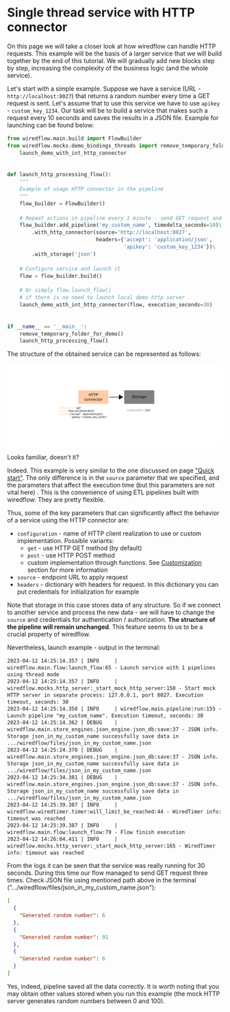 # Single thread service with HTTP connector

On this page we will take a closer look at how wiredflow can handle HTTP requests. 
This example will be the basis of a larger service that we will build together by the end of this tutorial. 
We will gradually add new blocks step by step, increasing the complexity of the business logic (and the whole service).

Let's start with a simple example. Suppose we have a service (URL - `http://localhost:8027`) that returns a 
random number every time a GET request is sent. Let's assume that to use this service we have to use `apikey` - `custom_key_1234`.
Our task will be to build a service that makes such a request every 10 seconds and saves the results in a JSON file. 
Example for launching can be found below: 

```Python
from wiredflow.main.build import FlowBuilder
from wiredflow.mocks.demo_bindings_threads import remove_temporary_folder_for_demo, \
    launch_demo_with_int_http_connector


def launch_http_processing_flow():
    """
    Example of usage HTTP connector in the pipeline
    """
    flow_builder = FlowBuilder()

    # Repeat actions in pipeline every 1 minute - send GET request and store response
    flow_builder.add_pipeline('my_custom_name', timedelta_seconds=10)\
        .with_http_connector(source='http://localhost:8027',
                             headers={'accept': 'application/json',
                                      'apikey': 'custom_key_1234'})\
        .with_storage('json')

    # Configure service and launch it
    flow = flow_builder.build()

    # Or simply flow.launch_flow()
    # if there is no need to launch local demo http server
    launch_demo_with_int_http_connector(flow, execution_seconds=30)


if __name__ == '__main__':
    remove_temporary_folder_for_demo()
    launch_http_processing_flow()
```

The structure of the obtained service can be represented as follows: 

<img src="https://raw.githubusercontent.com/wiredhut/wiredflow/main/docs/media/http_connector.png" width="800"/>

Looks familiar, doesn't it? 

Indeed. This example is very similar to the one discussed on page ["Quick start"](1_quick_start.md). 
The only difference is in the `source` parameter that we specified, and the parameters that affect the execution time
(but this parameters are not vital here) . 
This is the convenience of using ETL pipelines built with wiredflow. They are pretty flexible. 

Thus, some of the key parameters that can significantly affect the behavior of a service using the HTTP connector are:

- `configuration` - name of HTTP client realization to use or custom implementation. Possible variants: 
  - `get` - use HTTP GET method (by default)
  - `post` - use HTTP POST method
  - custom implementation through functions. See [Customization](7_customization.md) section for more information
- `source` - endpoint URL to apply request
- `headers` - dictionary with headers for request. In this dictionary you can put credentials for initialization for example

Note that storage in this case stores data of any structure. So if we connect to another service and process the 
new data - we will have to change the `source` and credentials for authentication / authorization. 
**The structure of the pipeline will remain unchanged**. This feature seems to us to be a crucial property of wiredflow.

Nevertheless, launch example - output in the terminal: 

```
2023-04-12 14:25:14.357 | INFO     | wiredflow.main.flow:launch_flow:65 - Launch service with 1 pipelines using thread mode
2023-04-12 14:25:14.357 | INFO     | wiredflow.mocks.http_server:_start_mock_http_server:150 - Start mock HTTP server in separate process: 127.0.0.1, port 8027. Execution timeout, seconds: 30
2023-04-12 14:25:14.358 | INFO     | wiredflow.main.pipeline:run:155 - Launch pipeline "my_custom_name". Execution timeout, seconds: 30
2023-04-12 14:25:14.362 | DEBUG    | wiredflow.main.store_engines.json_engine.json_db:save:37 - JSON info. Storage json_in_my_custom_name successfully save data in .../wiredflow/files/json_in_my_custom_name.json
2023-04-12 14:25:24.370 | DEBUG    | wiredflow.main.store_engines.json_engine.json_db:save:37 - JSON info. Storage json_in_my_custom_name successfully save data in .../wiredflow/files/json_in_my_custom_name.json
2023-04-12 14:25:34.381 | DEBUG    | wiredflow.main.store_engines.json_engine.json_db:save:37 - JSON info. Storage json_in_my_custom_name successfully save data in .../wiredflow/files/json_in_my_custom_name.json
2023-04-12 14:25:39.387 | INFO     | wiredflow.wiredtimer.timer:will_limit_be_reached:44 - WiredTimer info: timeout was reached
2023-04-12 14:25:39.387 | INFO     | wiredflow.main.flow:launch_flow:79 - Flow finish execution
2023-04-12 14:26:04.411 | INFO     | wiredflow.mocks.http_server:_start_mock_http_server:165 - WiredTimer info: timeout was reached
```

From the logs it can be seen that the service was really running for 30 seconds. During this time our flow 
managed to send GET request three times. Check JSON file using mentioned path above in the terminal (".../wiredflow/files/json_in_my_custom_name.json"): 

```JSON
[
  {
    "Generated random number": 6
  },
  {
    "Generated random number": 91
  },
  {
    "Generated random number": 6
  }
]
```

Yes, indeed, pipeline saved all the data correctly. It is worth noting that you may obtain other 
values stored when you run this example (the mock HTTP server generates random numbers between 0 and 100).
